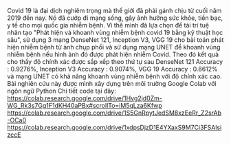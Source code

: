 Covid 19 là đại dịch nghiêm trọng mà thế giới đã phải gánh chịu từ cuối năm 2019 đến nay. Nó đã cướp đi mạng sống, gây ảnh hưởng sức khỏe, tiền bạc, y tế cho mọi quốc gia nhiễm bệnh. Vì thế mình đã lựa chọn để tài trí tuệ nhân tạo "Phát hiện và khoanh vùng nhiễm bệnh covid 19 bằng kỹ thuật học sâu", sử dụng 3 mạng DenseNet 121, Inception V3, VGG 19 cho bài toán phát hiện nhiễm bệnh từ ảnh chụp phổi và sử dụng mạng UNET để khoanh vùng nhiễm bệnh nếu hình ảnh đó được phát hiện nhiễm Covid.
Theo đó kết quả cho thấy độ chính xác được sắp xếp theo thứ tự sau DenseNet 121 Accuracy : 0.9276%, Inception V3 Accuracy : 0.9074%, VGG 19 Accuracy : 0.8612% và mạng UNET có khả năng khoanh vùng nhiễm bệnh với độ chính xác cao.
Bài nghiên cứu này được mình xây dựng trên môi trường Google Colab với ngôn ngữ Python
Chi tiết code tại đây: 
https://colab.research.google.com/drive/1Hvg2jd0Zm-WG_Rk3s7Gg1F1dKH40aPBx#scrollTo=iM5qLza6Kfwp
https://colab.research.google.com/drive/1S5GnRpytJedSM8xzEeRr_Z2srAb-OCa0
https://colab.research.google.com/drive/1xdpsDjzD1E4YXaxS9M7Ci3FSAlsizccE

